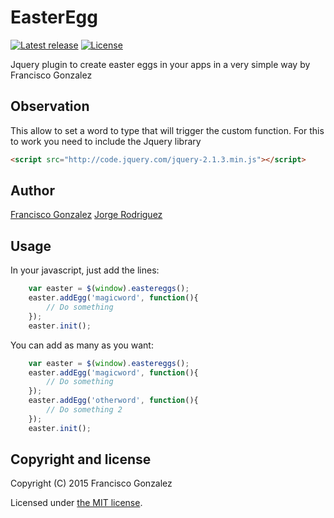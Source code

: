 EasterEgg
==========

[![Latest release](https://img.shields.io/badge/release-v1.0.0-blue.svg)](https://github.com/gonpre/EasterEgg/releases/latest)
[![License](https://img.shields.io/badge/license-MIT-brightgreen.svg?style=flat)](LICENSE)

Jquery plugin to create easter eggs in your apps in a very simple way by Francisco Gonzalez

## Observation

This allow to set a word to type that will trigger the custom function.
For this to work you need to include the Jquery library
```html
<script src="http://code.jquery.com/jquery-2.1.3.min.js"></script>
```
## Author

[Francisco Gonzalez](https://github.com/gonpre)
[Jorge Rodriguez](https://github.com/grandulgoliat)

## Usage

In your javascript, just add the lines:
```js
    var easter = $(window).eastereggs();
    easter.addEgg('magicword', function(){
        // Do something
    });
    easter.init();
```
You can add as many as you want:
```js
    var easter = $(window).eastereggs();
    easter.addEgg('magicword', function(){
        // Do something
    });
    easter.addEgg('otherword', function(){
        // Do something 2
    });
    easter.init();
```
## Copyright and license

Copyright (C) 2015 Francisco Gonzalez

Licensed under [the MIT license](LICENSE).